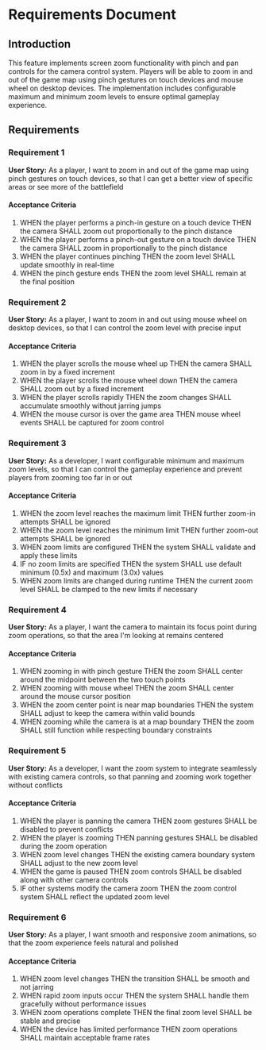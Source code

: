 # Requirements Document

## Introduction

This feature implements screen zoom functionality with pinch and pan controls for the camera control system. Players will be able to zoom in and out of the game map using pinch gestures on touch devices and mouse wheel on desktop devices. The implementation includes configurable maximum and minimum zoom levels to ensure optimal gameplay experience.

## Requirements

### Requirement 1

**User Story:** As a player, I want to zoom in and out of the game map using pinch gestures on touch devices, so that I can get a better view of specific areas or see more of the battlefield

#### Acceptance Criteria

1. WHEN the player performs a pinch-in gesture on a touch device THEN the camera SHALL zoom out proportionally to the pinch distance
2. WHEN the player performs a pinch-out gesture on a touch device THEN the camera SHALL zoom in proportionally to the pinch distance
3. WHEN the player continues pinching THEN the zoom level SHALL update smoothly in real-time
4. WHEN the pinch gesture ends THEN the zoom level SHALL remain at the final position

### Requirement 2

**User Story:** As a player, I want to zoom in and out using mouse wheel on desktop devices, so that I can control the zoom level with precise input

#### Acceptance Criteria

1. WHEN the player scrolls the mouse wheel up THEN the camera SHALL zoom in by a fixed increment
2. WHEN the player scrolls the mouse wheel down THEN the camera SHALL zoom out by a fixed increment
3. WHEN the player scrolls rapidly THEN the zoom changes SHALL accumulate smoothly without jarring jumps
4. WHEN the mouse cursor is over the game area THEN mouse wheel events SHALL be captured for zoom control

### Requirement 3

**User Story:** As a developer, I want configurable minimum and maximum zoom levels, so that I can control the gameplay experience and prevent players from zooming too far in or out

#### Acceptance Criteria

1. WHEN the zoom level reaches the maximum limit THEN further zoom-in attempts SHALL be ignored
2. WHEN the zoom level reaches the minimum limit THEN further zoom-out attempts SHALL be ignored
3. WHEN zoom limits are configured THEN the system SHALL validate and apply these limits
4. IF no zoom limits are specified THEN the system SHALL use default minimum (0.5x) and maximum (3.0x) values
5. WHEN zoom limits are changed during runtime THEN the current zoom level SHALL be clamped to the new limits if necessary

### Requirement 4

**User Story:** As a player, I want the camera to maintain its focus point during zoom operations, so that the area I'm looking at remains centered

#### Acceptance Criteria

1. WHEN zooming in with pinch gesture THEN the zoom SHALL center around the midpoint between the two touch points
2. WHEN zooming with mouse wheel THEN the zoom SHALL center around the mouse cursor position
3. WHEN the zoom center point is near map boundaries THEN the system SHALL adjust to keep the camera within valid bounds
4. WHEN zooming while the camera is at a map boundary THEN the zoom SHALL still function while respecting boundary constraints

### Requirement 5

**User Story:** As a developer, I want the zoom system to integrate seamlessly with existing camera controls, so that panning and zooming work together without conflicts

#### Acceptance Criteria

1. WHEN the player is panning the camera THEN zoom gestures SHALL be disabled to prevent conflicts
2. WHEN the player is zooming THEN panning gestures SHALL be disabled during the zoom operation
3. WHEN zoom level changes THEN the existing camera boundary system SHALL adjust to the new zoom level
4. WHEN the game is paused THEN zoom controls SHALL be disabled along with other camera controls
5. IF other systems modify the camera zoom THEN the zoom control system SHALL reflect the updated zoom level

### Requirement 6

**User Story:** As a player, I want smooth and responsive zoom animations, so that the zoom experience feels natural and polished

#### Acceptance Criteria

1. WHEN zoom level changes THEN the transition SHALL be smooth and not jarring
2. WHEN rapid zoom inputs occur THEN the system SHALL handle them gracefully without performance issues
3. WHEN zoom operations complete THEN the final zoom level SHALL be stable and precise
4. WHEN the device has limited performance THEN zoom operations SHALL maintain acceptable frame rates